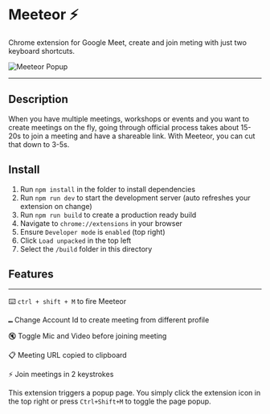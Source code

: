 # Meeteor ⚡️ 

Chrome extension for Google Meet, create and join meting with just two keyboard shortcuts.

![Meeteor Popup]('screenshot.png')
***

## Description
When you have multiple meetings, workshops or events and you want to create meetings on the fly, going through official process takes about 15-20s to join a meeting and have a shareable link. With Meeteor, you can cut that down to 3-5s.

## Install

1. Run `npm install` in the folder to install dependencies
2. Run `npm run dev` to start the development server (auto refreshes your extension on change)
3. Run `npm run build` to create a production ready build
4. Navigate to `chrome://extensions` in your browser
5. Ensure `Developer mode` is `enabled` (top right)
6. Click `Load unpacked` in the top left
7. Select the `/build` folder in this directory

## Features
***
⌨️ `ctrl + shift + M` to fire Meeteor

⑉ Change Account Id to create meeting from different profile

🔇 Toggle Mic and Video before joining meeting

📋 Meeting URL copied to clipboard

⚡️ Join meetings in 2 keystrokes

This extension triggers a popup page. You simply click the extension icon in the top right or press `Ctrl+Shift+M` to toggle the page popup.
